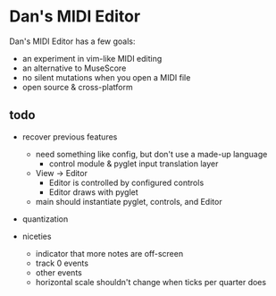 # Dan's MIDI Editor

Dan's MIDI Editor has a few goals:
- an experiment in vim-like MIDI editing
- an alternative to MuseScore
- no silent mutations when you open a MIDI file
- open source & cross-platform

## todo
- recover previous features
    - need something like config, but don't use a made-up language
        - control module & pyglet input translation layer
    - View -> Editor
        - Editor is controlled by configured controls
        - Editor draws with pyglet
    - main should instantiate pyglet, controls, and Editor

- quantization
- niceties
    - indicator that more notes are off-screen
    - track 0 events
    - other events
    - horizontal scale shouldn't change when ticks per quarter does
